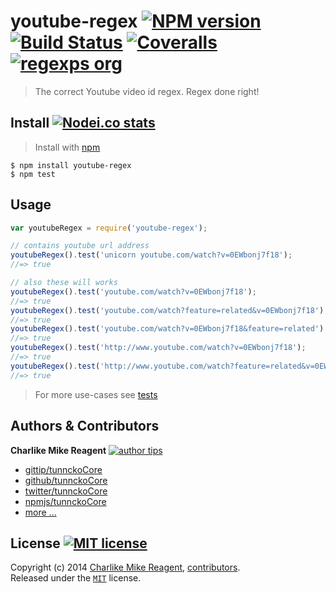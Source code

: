 # youtube-regex [![NPM version][npmjs-img]][npmjs-url] [![Build Status][travis-img]][travis-url] [![Coveralls][coveralls-img]][coveralls-url] [![regexps org][regexps-img]][regexps-url]
> The correct Youtube video id regex. Regex done right!


## Install [![Nodei.co stats][npmjs-ico]][npmjs-url] 
> Install with [npm](https://npmjs.org)

```
$ npm install youtube-regex
$ npm test
```


## Usage
```js
var youtubeRegex = require('youtube-regex');

// contains youtube url address
youtubeRegex().test('unicorn youtube.com/watch?v=0EWbonj7f18');
//=> true

// also these will works
youtubeRegex().test('youtube.com/watch?v=0EWbonj7f18');
//=> true
youtubeRegex().test('youtube.com/watch?feature=related&v=0EWbonj7f18');
//=> true
youtubeRegex().test('youtube.com/watch?v=0EWbonj7f18&feature=related');
//=> true
youtubeRegex().test('http://www.youtube.com/watch?v=0EWbonj7f18');
//=> true
youtubeRegex().test('http://www.youtube.com/watch?feature=related&v=0EWbonj7f18');
//=> true
```
> For more use-cases see [tests](./test.js)


## Authors & Contributors
**Charlike Mike Reagent** [![author tips][author-gittip-img]][author-gittip]
+ [gittip/tunnckoCore][author-gittip]
+ [github/tunnckoCore][author-github]
+ [twitter/tunnckoCore][author-twitter]
+ [npmjs/tunnckoCore][author-npmjs]
+ [more ...][contrib-more]


## License [![MIT license][license-img]][license-url]
Copyright (c) 2014 [Charlike Mike Reagent][contrib-more], [contributors][contrib-graf].  
Released under the [`MIT`][license-url] license.


[npmjs-url]: http://npm.im/youtube-regex
[npmjs-img]: http://img.shields.io/npm/v/youtube-regex.svg
[npmjs-ico]: https://nodei.co/npm/youtube-regex.svg?mini=true

[coveralls-url]: https://coveralls.io/r/tunnckoCore/youtube-regex?branch=master
[coveralls-img]: https://img.shields.io/coveralls/tunnckoCore/youtube-regex.svg

[license-url]: https://github.com/tunnckoCore/youtube-regex/blob/master/license.md
[license-img]: http://img.shields.io/badge/license-MIT-blue.svg

[travis-url]: https://travis-ci.org/tunnckoCore/youtube-regex
[travis-img]: https://travis-ci.org/tunnckoCore/youtube-regex.svg

[depstat-url]: https://david-dm.org/tunnckoCore/youtube-regex
[depstat-img]: https://david-dm.org/tunnckoCore/youtube-regex.svg

[author-gittip-img]: http://img.shields.io/gittip/tunnckoCore.svg
[author-gittip]: https://www.gittip.com/tunnckoCore
[author-github]: https://github.com/tunnckoCore
[author-twitter]: https://twitter.com/tunnckoCore
[author-npmjs]: https://npmjs.org/~tunnckocore

[contrib-more]: http://j.mp/1stW47C
[contrib-graf]: https://github.com/tunnckoCore/youtube-regex/graphs/contributors

[regexps-img]: http://img.shields.io/badge/regexps-approved-brightgreen.svg
[regexps-url]: https://github.com/regexps